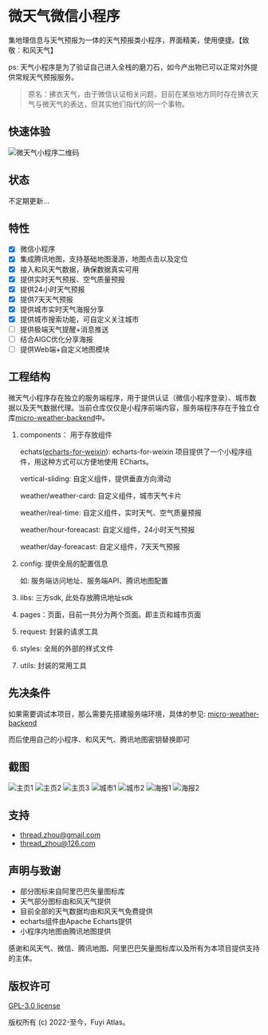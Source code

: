 # 微天气微信小程序

集地理信息与天气预报为一体的天气预报类小程序，界面精美，使用便捷。【致敬：和风天气】

ps: 天气小程序是为了验证自己进入全栈的磨刀石，如今产出物已可以正常对外提供常规天气预报服务。

> 原名：拂衣天气，由于微信认证相关问题，目前在某些地方同时存在拂衣天气与微天气的表达，但其实他们指代的同一个事物。

## 快速体验

![微天气小程序二维码](https://cdn.jsdelivr.net/gh/zhou-fuyi/micro-weather-docs/refs/imgs/v1/8.jpg)

## 状态

不定期更新...

## 特性

- [x] 微信小程序
- [x] 集成腾讯地图，支持基础地图漫游，地图点击以及定位
- [x] 接入和风天气数据，确保数据真实可用
- [x] 提供实时天气预报、空气质量预报
- [x] 提供24小时天气预报
- [x] 提供7天天气预报
- [x] 提供城市实时天气海报分享
- [x] 提供城市搜索功能，可自定义关注城市
- [ ] 提供极端天气提醒+消息推送
- [ ] 结合AIGC优化分享海报
- [ ] 提供Web端+自定义地图模块

## 工程结构
微天气小程序存在独立的服务端程序，用于提供认证（微信小程序登录）、城市数据以及天气数据代理。当前仓库仅仅是小程序前端内容，服务端程序存在于独立仓库[micro-weather-backend](https://github.com/zhou-fuyi/micro-weather-backend)中。

1. components： 用于存放组件

    echats([echarts-for-weixin](https://github.com/ecomfe/echarts-for-weixin)): echarts-for-weixin 项目提供了一个小程序组件，用这种方式可以方便地使用 ECharts。
    
    vertical-sliding: 自定义组件，提供垂直方向滑动
    
    weather/weather-card: 自定义组件，城市天气卡片

    weather/real-time: 自定义组件，实时天气、空气质量预报

    weather/hour-foreacast: 自定义组件，24小时天气预报
    
    weather/day-foreacast: 自定义组件，7天天气预报

2. config: 提供全局的配置信息

    如: 服务端访问地址、服务端API、腾讯地图配置

3. libs: 三方sdk, 此处存放腾讯地址sdk

4. pages：页面，目前一共分为两个页面。即主页和城市页面

5. request: 封装的请求工具

6. styles: 全局的外部的样式文件

7. utils: 封装的常用工具

## 先决条件

如果需要调试本项目，那么需要先搭建服务端环境，具体的参见: [micro-weather-backend](https://github.com/zhou-fuyi/micro-weather-backend)

而后使用自己的小程序、和风天气、腾讯地图密钥替换即可

## 截图

<div style="display:inline-block">
  <img src="https://cdn.jsdelivr.net/gh/zhou-fuyi/micro-weather-docs/refs/imgs/v1/1.jpg" alt="主页1">
  <img src="https://cdn.jsdelivr.net/gh/zhou-fuyi/micro-weather-docs/refs/imgs/v1/2.jpg" alt="主页2">
  <img src="https://cdn.jsdelivr.net/gh/zhou-fuyi/micro-weather-docs/refs/imgs/v1/3.jpg" alt="主页3">
</div>

<div style="display:inline-block">
  <img src="https://cdn.jsdelivr.net/gh/zhou-fuyi/micro-weather-docs/refs/imgs/v1/4.jpg" alt="城市1">
  <img src="https://cdn.jsdelivr.net/gh/zhou-fuyi/micro-weather-docs/refs/imgs/v1/5.jpg" alt="城市2">
</div>

<div style="display:inline-block">
  <img src="https://cdn.jsdelivr.net/gh/zhou-fuyi/micro-weather-docs/refs/imgs/v1/6.jpg" alt="海报1">
  <img src="https://cdn.jsdelivr.net/gh/zhou-fuyi/micro-weather-docs/refs/imgs/v1/7.png" alt="海报2">
</div>

## 支持

- thread.zhou@gmail.com
- thread_zhou@126.com


## 声明与致谢

- 部分图标来自阿里巴巴矢量图标库
- 天气部分图标由和风天气提供
- 目前全部的天气数据均由和风天气免费提供
- echarts组件由Apache Echarts提供
- 小程序内地图由腾讯地图提供

感谢和风天气、微信、腾讯地图、阿里巴巴矢量图标库以及所有为本项目提供支持的主体。

## 版权许可

 [GPL-3.0 license](https://cdn.jsdelivr.net/gh/zhou-fuyi/micro-weather-wechat/LICENSE)

 版权所有 (c) 2022-至今，Fuyi Atlas。